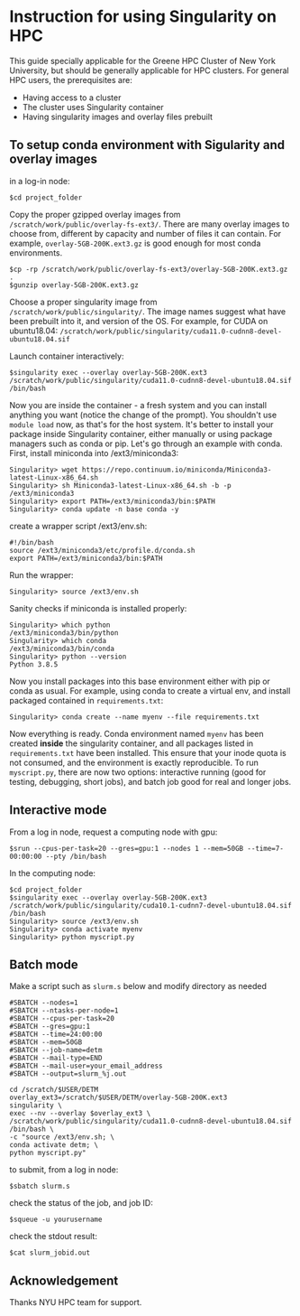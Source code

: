# Instruction for using Singularity on HPC
This guide specially applicable for the Greene HPC Cluster of New York University, but should be generally applicable for HPC clusters.
For general HPC users, the prerequisites are:
- Having access to a cluster 
- The cluster uses Singularity container 
- Having singularity images and overlay files prebuilt 

## To setup conda environment with Sigularity and overlay images
in a log-in node:
```
$cd project_folder
```

Copy the proper gzipped overlay images from `/scratch/work/public/overlay-fs-ext3/`. There are many overlay images to choose from, different by capacity and number of files it can contain. For example, `overlay-5GB-200K.ext3.gz` is good enough for most conda environments.
```
$cp -rp /scratch/work/public/overlay-fs-ext3/overlay-5GB-200K.ext3.gz .
$gunzip overlay-5GB-200K.ext3.gz
```
Choose a proper singularity image from `/scratch/work/public/singularity/`. The image names suggest what have been prebuilt into it, and version of the OS. For example, for CUDA on ubuntu18.04: `/scratch/work/public/singularity/cuda11.0-cudnn8-devel-ubuntu18.04.sif`

Launch container interactively: 

```
$singularity exec --overlay overlay-5GB-200K.ext3 /scratch/work/public/singularity/cuda11.0-cudnn8-devel-ubuntu18.04.sif /bin/bash
```
Now you are inside the container - a fresh system and you can install anything you want (notice the change of the prompt). You shouldn't use `module load` now, as that's for the host system. It's better to install your package inside Singularity container, either manually or using package managers such as conda or pip.
Let's go through an example with conda. First, install miniconda into /ext3/miniconda3:
```
Singularity> wget https://repo.continuum.io/miniconda/Miniconda3-latest-Linux-x86_64.sh
Singularity> sh Miniconda3-latest-Linux-x86_64.sh -b -p /ext3/miniconda3
Singularity> export PATH=/ext3/miniconda3/bin:$PATH
Singularity> conda update -n base conda -y
```
create a wrapper script /ext3/env.sh: 
```
#!/bin/bash
source /ext3/miniconda3/etc/profile.d/conda.sh
export PATH=/ext3/miniconda3/bin:$PATH
```
Run the wrapper:
```
Singularity> source /ext3/env.sh
```
Sanity checks if miniconda is installed properly:
```
Singularity> which python
/ext3/miniconda3/bin/python
Singularity> which conda
/ext3/miniconda3/bin/conda
Singularity> python --version
Python 3.8.5
```

Now you install packages into this base environment either with pip or conda as usual.
For example, using conda to create a virtual env, and install packaged contained in `requirements.txt`:
```
Singularity> conda create --name myenv --file requirements.txt 
```
Now everything is ready. Conda environment named `myenv` has been created **inside** the singularity container, and all packages listed in `requirements.txt` have been installed. This ensure that your inode quota is not consumed, and the environment is exactly reproducible.
To run `myscript.py`, there are now two options: interactive running (good for testing, debugging, short jobs), and batch job good for real and longer jobs. 
## Interactive mode
From a log in node, request a computing node with gpu:
```
$srun --cpus-per-task=20 --gres=gpu:1 --nodes 1 --mem=50GB --time=7-00:00:00 --pty /bin/bash
```
In the computing node:
```
$cd project_folder
$singularity exec --overlay overlay-5GB-200K.ext3 /scratch/work/public/singularity/cuda10.1-cudnn7-devel-ubuntu18.04.sif /bin/bash
Singularity> source /ext3/env.sh
Singularity> conda activate myenv
Singularity> python myscript.py
```
## Batch mode
Make a script such as `slurm.s` below and modify directory as needed 
```
#SBATCH --nodes=1
#SBATCH --ntasks-per-node=1
#SBATCH --cpus-per-task=20
#SBATCH --gres=gpu:1
#SBATCH --time=24:00:00
#SBATCH --mem=50GB
#SBATCH --job-name=detm
#SBATCH --mail-type=END
#SBATCH --mail-user=your_email_address
#SBATCH --output=slurm_%j.out

cd /scratch/$USER/DETM
overlay_ext3=/scratch/$USER/DETM/overlay-5GB-200K.ext3
singularity \
exec --nv --overlay $overlay_ext3 \
/scratch/work/public/singularity/cuda11.0-cudnn8-devel-ubuntu18.04.sif /bin/bash \
-c "source /ext3/env.sh; \
conda activate detm; \
python myscript.py"
```
to submit, from a log in node:
```
$sbatch slurm.s
```
check the status of the job, and job ID:
```
$squeue -u yourusername
```
check the stdout result:
```
$cat slurm_jobid.out
```

## Acknowledgement
Thanks NYU HPC team for support.
